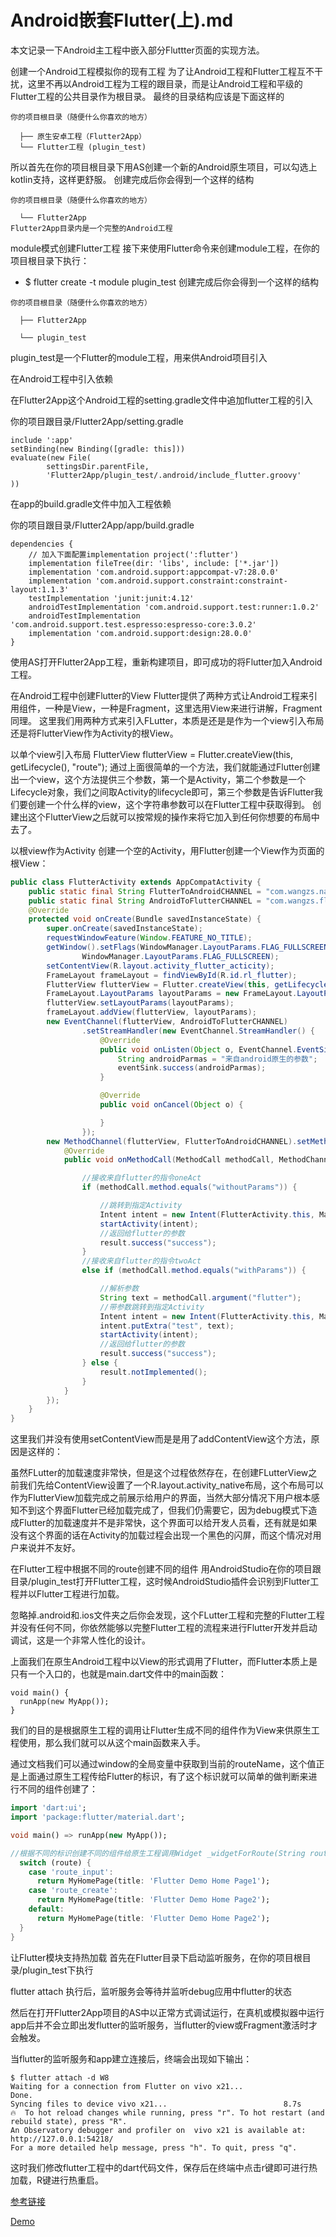 # Android嵌套Flutter(上).md

本文记录一下Android主工程中嵌入部分Fluttter页面的实现方法。

创建一个Android工程模拟你的现有工程
为了让Android工程和Flutter工程互不干扰，这里不再以Android工程为工程的跟目录，而是让Android工程和平级的Flutter工程的公共目录作为根目录。 最终的目录结构应该是下面这样的
```
你的项目根目录（随便什么你喜欢的地方）

  ├── 原生安卓工程（Flutter2App）
  └── Flutter工程 (plugin_test)
```
所以首先在你的项目根目录下用AS创建一个新的Android原生项目，可以勾选上kotlin支持，这样更舒服。 创建完成后你会得到一个这样的结构

```
你的项目根目录（随便什么你喜欢的地方）

  └── Flutter2App
Flutter2App目录内是一个完整的Android工程
```
module模式创建Flutter工程
    接下来使用Flutter命令来创建module工程，在你的项目根目录下执行：

* $  flutter create -t module plugin_test
创建完成后你会得到一个这样的结构

```
你的项目根目录（随便什么你喜欢的地方）

  ├── Flutter2App

  └── plugin_test
```
plugin_test是一个Flutter的module工程，用来供Android项目引入

在Android工程中引入依赖


在Flutter2App这个Android工程的setting.gradle文件中追加flutter工程的引入

你的项目跟目录/Flutter2App/setting.gradle

```
include ':app'
setBinding(new Binding([gradle: this]))
evaluate(new File(
        settingsDir.parentFile,
        'Flutter2App/plugin_test/.android/include_flutter.groovy'
))
```
在app的build.gradle文件中加入工程依赖

你的项目跟目录/Flutter2App/app/build.gradle
```
dependencies {
    // 加入下面配置implementation project(':flutter')
    implementation fileTree(dir: 'libs', include: ['*.jar'])
    implementation 'com.android.support:appcompat-v7:28.0.0'
    implementation 'com.android.support.constraint:constraint-layout:1.1.3'
    testImplementation 'junit:junit:4.12'
    androidTestImplementation 'com.android.support.test:runner:1.0.2'
    androidTestImplementation 'com.android.support.test.espresso:espresso-core:3.0.2'
    implementation 'com.android.support:design:28.0.0'
}
```

使用AS打开Flutter2App工程，重新构建项目，即可成功的将Flutter加入Android工程。

在Android工程中创建Flutter的View
Flutter提供了两种方式让Android工程来引用组件，一种是View，一种是Fragment，这里选用View来进行讲解，Fragment同理。 这里我们用两种方式来引入FLutter，本质是还是是作为一个view引入布局还是将FlutterView作为Activity的根View。

以单个view引入布局
FlutterView flutterView = Flutter.createView(this, getLifecycle(), "route");
通过上面很简单的一个方法，我们就能通过Flutter创建出一个view，这个方法提供三个参数，第一个是Activity，第二个参数是一个Lifecycle对象，我们之间取Activity的lifecycle即可，第三个参数是告诉Flutter我们要创建一个什么样的view，这个字符串参数可以在Flutter工程中获取得到。
创建出这个FlutterView之后就可以按常规的操作来将它加入到任何你想要的布局中去了。

以根view作为Activity
创建一个空的Activity，用Flutter创建一个View作为页面的根View：

```java
public class FlutterActivity extends AppCompatActivity {
    public static final String FlutterToAndroidCHANNEL = "com.wangzs.native2flutter";
    public static final String AndroidToFlutterCHANNEL = "com.wangzs.flutter2native";
    @Override
    protected void onCreate(Bundle savedInstanceState) {
        super.onCreate(savedInstanceState);
        requestWindowFeature(Window.FEATURE_NO_TITLE);
        getWindow().setFlags(WindowManager.LayoutParams.FLAG_FULLSCREEN,
                WindowManager.LayoutParams.FLAG_FULLSCREEN);
        setContentView(R.layout.activity_flutter_acticity);
        FrameLayout frameLayout = findViewById(R.id.rl_flutter);
        FlutterView flutterView = Flutter.createView(this, getLifecycle(), "route");
        FrameLayout.LayoutParams layoutParams = new FrameLayout.LayoutParams(FrameLayout.LayoutParams.MATCH_PARENT, FrameLayout.LayoutParams.MATCH_PARENT);
        flutterView.setLayoutParams(layoutParams);
        frameLayout.addView(flutterView, layoutParams);
        new EventChannel(flutterView, AndroidToFlutterCHANNEL)
                .setStreamHandler(new EventChannel.StreamHandler() {
                    @Override
                    public void onListen(Object o, EventChannel.EventSink eventSink) {
                        String androidParmas = "来自android原生的参数";
                        eventSink.success(androidParmas);
                    }

                    @Override
                    public void onCancel(Object o) {

                    }
                });
        new MethodChannel(flutterView, FlutterToAndroidCHANNEL).setMethodCallHandler(new MethodChannel.MethodCallHandler() {
            @Override
            public void onMethodCall(MethodCall methodCall, MethodChannel.Result result) {

                //接收来自flutter的指令oneAct
                if (methodCall.method.equals("withoutParams")) {

                    //跳转到指定Activity
                    Intent intent = new Intent(FlutterActivity.this, Main2Activity.class);
                    startActivity(intent);
                    //返回给flutter的参数
                    result.success("success");
                }
                //接收来自flutter的指令twoAct
                else if (methodCall.method.equals("withParams")) {

                    //解析参数
                    String text = methodCall.argument("flutter");
                    //带参数跳转到指定Activity
                    Intent intent = new Intent(FlutterActivity.this, Main2Activity.class);
                    intent.putExtra("test", text);
                    startActivity(intent);
                    //返回给flutter的参数
                    result.success("success");
                } else {
                    result.notImplemented();
                }
            }
        });
    }
}
```


这里我们并没有使用setContentView而是是用了addContentView这个方法，原因是这样的：

虽然FLutter的加载速度非常快，但是这个过程依然存在，在创建FLutterView之前我们先给ContentView设置了一个R.layout.activity_native布局，这个布局可以作为FlutterView加载完成之前展示给用户的界面，当然大部分情况下用户根本感知不到这个界面Flutter已经加载完成了，但我们仍需要它，因为debug模式下造成Flutter的加载速度并不是非常快，这个界面可以给开发人员看，还有就是如果没有这个界面的话在Activity的加载过程会出现一个黑色的闪屏，而这个情况对用户来说并不友好。

在Flutter工程中根据不同的route创建不同的组件
用AndroidStudio在你的项目跟目录/plugin_test打开Flutter工程，这时候AndroidStudio插件会识别到Flutter工程并以Flutter工程进行加载。

忽略掉.android和.ios文件夹之后你会发现，这个FLutter工程和完整的Flutter工程并没有任何不同，你依然能够以完整Flutter工程的流程来进行Flutter开发并启动调试，这是一个非常人性化的设计。

上面我们在原生Android工程中以View的形式调用了Flutter，而Flutter本质上是只有一个入口的，也就是main.dart文件中的main函数：

```
void main() {
  runApp(new MyApp());
}
```

我们的目的是根据原生工程的调用让Flutter生成不同的组件作为View来供原生工程使用，那么我们就可以从这个main函数来入手。

通过文档我们可以通过window的全局变量中获取到当前的routeName，这个值正是上面通过原生工程传给Flutter的标识，有了这个标识就可以简单的做判断来进行不同的组件创建了：

```dart
import 'dart:ui';
import 'package:flutter/material.dart';

void main() => runApp(new MyApp());

//根据不同的标识创建不同的组件给原生工程调用Widget _widgetForRoute(String route) {
  switch (route) {
    case 'route_input':
      return MyHomePage(title: 'Flutter Demo Home Page1');
    case 'route_create':
      return MyHomePage(title: 'Flutter Demo Home Page2');
    default:
      return MyHomePage(title: 'Flutter Demo Home Page2');
  }
}
```
让Flutter模块支持热加载
首先在Flutter目录下启动监听服务，在你的项目根目录/plugin_test下执行

flutter attach
执行后，监听服务会等待并监听debug应用中flutter的状态

然后在打开Flutter2App项目的AS中以正常方式调试运行，在真机或模拟器中运行app后并不会立即出发flutter的监听服务，当flutter的view或Fragment激活时才会触发。

当flutter的监听服务和app建立连接后，终端会出现如下输出：
```
$ flutter attach -d W8
Waiting for a connection from Flutter on vivo x21...
Done.
Syncing files to device vivo x21...                          8.7s
🔥  To hot reload changes while running, press "r". To hot restart (and rebuild state), press "R".
An Observatory debugger and profiler on  vivo x21 is available at: http://127.0.0.1:54218/
For a more detailed help message, press "h". To quit, press "q".
```

这时我们修改flutter工程中的dart代码文件，保存后在终端中点击r键即可进行热加载，R键进行热重启。

[参考链接](https://github.com/flutter/flutter/wiki/Add-Flutter-to-existing-apps)

[Demo](https://github.com/kingkadienm/Flutter2App)